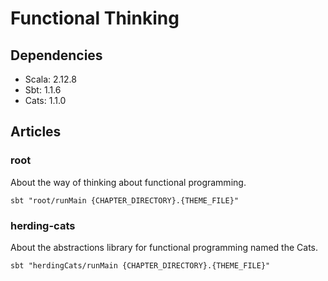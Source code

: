 # Functional Thinking

## Dependencies

- Scala: 2.12.8
- Sbt: 1.1.6
- Cats: 1.1.0

## Articles

### root

About the way of thinking about functional programming.

```shell
sbt "root/runMain {CHAPTER_DIRECTORY}.{THEME_FILE}"
```

### herding-cats

About the abstractions library for functional programming named the Cats.

```shell
sbt "herdingCats/runMain {CHAPTER_DIRECTORY}.{THEME_FILE}"
```
